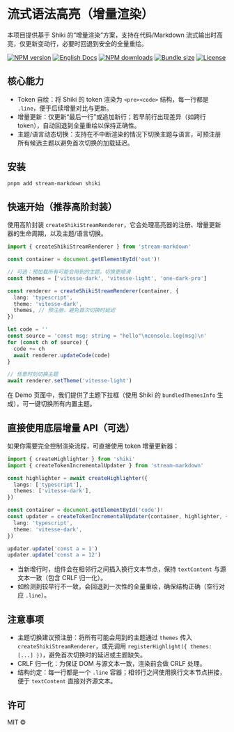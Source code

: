 # 流式语法高亮（增量渲染）

本项目提供基于 Shiki 的“增量渲染”方案，支持在代码/Markdown 流式输出时高亮，仅更新变动行，必要时回退到安全的全量重绘。

[![NPM version](https://img.shields.io/npm/v/stream-markdown?color=a1b858&label=)](https://www.npmjs.com/package/stream-markdown)
[![English Docs](https://img.shields.io/badge/docs-English-blue)](README.md)
[![NPM downloads](https://img.shields.io/npm/dm/stream-markdown)](https://www.npmjs.com/package/stream-markdown)
[![Bundle size](https://img.shields.io/bundlephobia/minzip/stream-markdown)](https://bundlephobia.com/package/stream-markdown)
[![License](https://img.shields.io/npm/l/stream-markdown)](./LICENSE)

## 核心能力

- Token 自绘：将 Shiki 的 token 渲染为 `<pre><code>` 结构，每一行都是 `.line`，便于后续增量对比与更新。
- 增量更新：仅更新“最后一行”或追加新行；若早前行出现差异（如跨行 token），自动回退到全量重绘以保持正确性。
- 主题/语言动态切换：支持在不中断渲染的情况下切换主题与语言，可预注册所有候选主题以避免首次切换的加载延迟。

## 安装

```sh
pnpm add stream-markdown shiki
```

## 快速开始（推荐高阶封装）

使用高阶封装 `createShikiStreamRenderer`，它会处理高亮器的注册、增量更新器的生命周期，以及主题/语言切换。

```ts
import { createShikiStreamRenderer } from 'stream-markdown'

const container = document.getElementById('out')!

// 可选：预加载所有可能会用到的主题，切换更顺滑
const themes = ['vitesse-dark', 'vitesse-light', 'one-dark-pro']

const renderer = createShikiStreamRenderer(container, {
  lang: 'typescript',
  theme: 'vitesse-dark',
  themes, // 预注册，避免首次切换时延迟
})

let code = ''
const source = 'const msg: string = "hello"\nconsole.log(msg)\n'
for (const ch of source) {
  code += ch
  await renderer.updateCode(code)
}

// 任意时刻切换主题
await renderer.setTheme('vitesse-light')
```

在 Demo 页面中，我们提供了主题下拉框（使用 Shiki 的 `bundledThemesInfo` 生成），可一键切换所有内置主题。

## 直接使用底层增量 API（可选）

如果你需要完全控制渲染流程，可直接使用 token 增量更新器：

```ts
import { createHighlighter } from 'shiki'
import { createTokenIncrementalUpdater } from 'stream-markdown'

const highlighter = await createHighlighter({
  langs: ['typescript'],
  themes: ['vitesse-dark'],
})

const container = document.getElementById('code')!
const updater = createTokenIncrementalUpdater(container, highlighter, {
  lang: 'typescript',
  theme: 'vitesse-dark',
})

updater.update('const a = 1')
updater.update('const a = 12')
```

- 当新增行时，组件会在相邻行之间插入换行文本节点，保持 `textContent` 与源文本一致（包含 CRLF 归一化）。
- 如检测到较早行不一致，会回退到一次性的全量重绘，确保结构正确（空行对应 `.line`）。

## 注意事项

- 主题切换建议预注册：将所有可能会用到的主题通过 `themes` 传入 `createShikiStreamRenderer`，或先调用 `registerHighlight({ themes: [...] })`，避免首次切换时的延迟或主题缺失。
- CRLF 归一化：为保证 DOM 与源文本一致，渲染前会做 CRLF 处理。
- 结构约定：每一行都是一个 `.line` 容器；相邻行之间使用换行文本节点拼接，便于 `textContent` 直接对齐源文本。

## 许可

MIT ©
